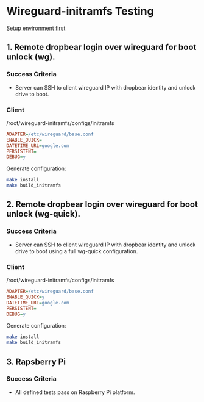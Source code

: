 # Wireguard-initramfs Testing

[Setup environment first](SETUP.md)

## 1. Remote dropbear login over wireguard for boot unlock (wg).

### Success Criteria
* Server can SSH to client wireguard IP with dropbear identity and unlock drive
  to boot.

### Client

/root/wireguard-initramfs/configs/initramfs
``` ini
ADAPTER=/etc/wireguard/base.conf
ENABLE_QUICK=
DATETIME_URL=google.com
PERSISTENT=
DEBUG=y
```

Generate configuration:
``` bash
make install
make build_initramfs
```

## 2. Remote dropbear login over wireguard for boot unlock (wg-quick).

### Success Criteria
* Server can SSH to client wireguard IP with dropbear identity and unlock drive
  to boot using a full wg-quick configuration.

### Client

/root/wireguard-initramfs/configs/initramfs
``` ini
ADAPTER=/etc/wireguard/base.conf
ENABLE_QUICK=y
DATETIME_URL=google.com
PERSISTENT=
DEBUG=y
```

Generate configuration:
``` bash
make install
make build_initramfs
```

## 3. Rapsberry Pi

### Success Criteria
* All defined tests pass on Raspberry Pi platform.

